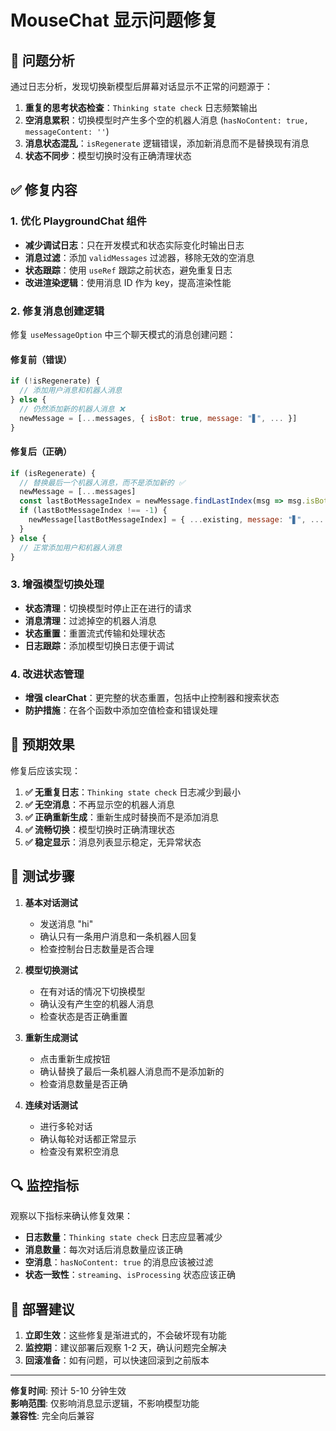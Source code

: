# MouseChat 显示问题修复

## 🔧 问题分析

通过日志分析，发现切换新模型后屏幕对话显示不正常的问题源于：

1. **重复的思考状态检查**：`Thinking state check` 日志频繁输出
2. **空消息累积**：切换模型时产生多个空的机器人消息 (`hasNoContent: true, messageContent: ''`)
3. **消息状态混乱**：`isRegenerate` 逻辑错误，添加新消息而不是替换现有消息
4. **状态不同步**：模型切换时没有正确清理状态

## ✅ 修复内容

### 1. 优化 PlaygroundChat 组件
- **减少调试日志**：只在开发模式和状态实际变化时输出日志
- **消息过滤**：添加 `validMessages` 过滤器，移除无效的空消息
- **状态跟踪**：使用 `useRef` 跟踪之前状态，避免重复日志
- **改进渲染逻辑**：使用消息 ID 作为 key，提高渲染性能

### 2. 修复消息创建逻辑
修复 `useMessageOption` 中三个聊天模式的消息创建问题：

#### 修复前（错误）
```javascript
if (!isRegenerate) {
  // 添加用户消息和机器人消息
} else {
  // 仍然添加新的机器人消息 ❌
  newMessage = [...messages, { isBot: true, message: "▋", ... }]
}
```

#### 修复后（正确）
```javascript
if (isRegenerate) {
  // 替换最后一个机器人消息，而不是添加新的 ✅
  newMessage = [...messages]
  const lastBotMessageIndex = newMessage.findLastIndex(msg => msg.isBot)
  if (lastBotMessageIndex !== -1) {
    newMessage[lastBotMessageIndex] = { ...existing, message: "▋", ... }
  }
} else {
  // 正常添加用户和机器人消息
}
```

### 3. 增强模型切换处理
- **状态清理**：切换模型时停止正在进行的请求
- **消息清理**：过滤掉空的机器人消息
- **状态重置**：重置流式传输和处理状态
- **日志跟踪**：添加模型切换日志便于调试

### 4. 改进状态管理
- **增强 clearChat**：更完整的状态重置，包括中止控制器和搜索状态
- **防护措施**：在各个函数中添加空值检查和错误处理

## 🎯 预期效果

修复后应该实现：

1. **✅ 无重复日志**：`Thinking state check` 日志减少到最小
2. **✅ 无空消息**：不再显示空的机器人消息
3. **✅ 正确重新生成**：重新生成时替换而不是添加消息
4. **✅ 流畅切换**：模型切换时正确清理状态
5. **✅ 稳定显示**：消息列表显示稳定，无异常状态

## 🧪 测试步骤

1. **基本对话测试**
   - 发送消息 "hi"
   - 确认只有一条用户消息和一条机器人回复
   - 检查控制台日志数量是否合理

2. **模型切换测试**
   - 在有对话的情况下切换模型
   - 确认没有产生空的机器人消息
   - 检查状态是否正确重置

3. **重新生成测试**
   - 点击重新生成按钮
   - 确认替换了最后一条机器人消息而不是添加新的
   - 检查消息数量是否正确

4. **连续对话测试**
   - 进行多轮对话
   - 确认每轮对话都正常显示
   - 检查没有累积空消息

## 🔍 监控指标

观察以下指标来确认修复效果：

- **日志数量**：`Thinking state check` 日志应显著减少
- **消息数量**：每次对话后消息数量应该正确
- **空消息**：`hasNoContent: true` 的消息应该被过滤
- **状态一致性**：`streaming`、`isProcessing` 状态应该正确

## 🚀 部署建议

1. **立即生效**：这些修复是渐进式的，不会破坏现有功能
2. **监控期**：建议部署后观察 1-2 天，确认问题完全解决
3. **回滚准备**：如有问题，可以快速回滚到之前版本

---

**修复时间**: 预计 5-10 分钟生效  
**影响范围**: 仅影响消息显示逻辑，不影响模型功能  
**兼容性**: 完全向后兼容 